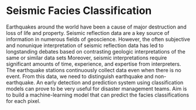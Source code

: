 # Seismic Facies Classification
Earthquakes around the world have been a cause of major destruction and loss of life and property. Seismic reflection data are a key source of information in numerous fields of geoscience.
However, the often subjective and nonunique interpretation of seismic reflection data has led to longstanding debates based on contrasting geologic interpretations of the same or similar data sets
Moreover, seismic interpretations require significant amounts of time, experience, and expertise from interpreters. The earthquake stations continuously collect data even when there is no event. From this data, we need to distinguish earthquake and non-earthquake. 
An early detection and prediction system using classification models can prove to be very useful for disaster management teams. 
Aim is to build a machine-learning model that can predict the facies classifications for each pixel.

